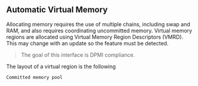 ## Automatic Virtual Memory

Allocating memory requires the use of multiple chains, including swap and RAM, and also requires coordinating uncommitted memory. Virtual memory regions are allocated using Virtual Memory Region Descriptors (VMRD). This may change with an update so the feature must be detected.

> The goal of this interface is DPMI compliance.

The layout of a virtual region is the following
```
Committed memory pool
```
